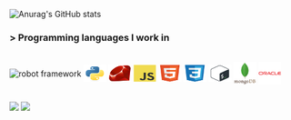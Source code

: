 <p align="left">
  <img src="https://github-readme-stats.vercel.app/api?username=anuraghazra&show_icons=true&theme=tokyonight" alt="Anurag's GitHub stats" />
 </p>

### > Programming languages I work in
<div style="display: inline_block"><br>
  <img align="center" alt="robot framework" width="50" height="50" src="https://upload.wikimedia.org/wikipedia/commons/e/e4/Robot-framework-logo.png">
  <img align="center" alt="Python" height="30" width="40" src="https://raw.githubusercontent.com/devicons/devicon/master/icons/python/python-original.svg">   
  <img align="center" alt="Ruby" height="30" width="40" src="https://raw.githubusercontent.com/devicons/devicon/master/icons/ruby/ruby-original.svg">
  <img align="center" alt="JavaScript" height="30" width="40" src="https://raw.githubusercontent.com/devicons/devicon/master/icons/javascript/javascript-original.svg">
  <img align="center" alt="HTML5" height="30" width="40" src="https://raw.githubusercontent.com/devicons/devicon/master/icons/html5/html5-original.svg">
  <img align="center" alt="CSS3" height="30" width="40" src="https://raw.githubusercontent.com/devicons/devicon/master/icons/css3/css3-original.svg">
  <img align="center" alt="Bash-Shell" height="30" width="40" src="https://raw.githubusercontent.com/devicons/devicon/master/icons/bash/bash-original.svg">
  <img align="center" alt="mongodb" width="40" height="40" src="https://raw.githubusercontent.com/devicons/devicon/master/icons/mongodb/mongodb-original-wordmark.svg">
  <img align="center" alt="oracle" width="40" height="40" src="https://raw.githubusercontent.com/devicons/devicon/master/icons/oracle/oracle-original.svg">
</div>

##

<div> 
  <a href = "mailto:emiliamariaa9933@gmail.com"><img src="https://img.shields.io/badge/Gmail-D14836?style=for-the-badge&logo=gmail&logoColor=white"></a>
  <a href="https://www.linkedin.com/in/mariaemiliaramos" target="_blank"><img src="https://img.shields.io/badge/-LinkedIn-%230077B5?style=for-the-badge&logo=linkedin&logoColor=white" target="_blank"></a> 
  
</div>
